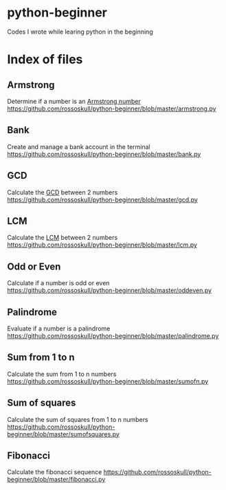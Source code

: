# python-beginner
Codes I wrote while learing python in the beginning

# Index of files

## Armstrong
Determine if a number is an [Armstrong number](https://pages.mtu.edu/~shene/COURSES/cs201/NOTES/chap04/arms.html)    
https://github.com/rossoskull/python-beginner/blob/master/armstrong.py

## Bank
Create and manage a bank account in the terminal    
https://github.com/rossoskull/python-beginner/blob/master/bank.py

## GCD
Calculate the [GCD](https://en.wikipedia.org/wiki/Greatest_common_divisor) between 2 numbers    
https://github.com/rossoskull/python-beginner/blob/master/gcd.py

## LCM
Calculate the [LCM](https://en.wikipedia.org/wiki/Least_common_multiple) between 2 numbers    
https://github.com/rossoskull/python-beginner/blob/master/lcm.py

## Odd or Even
Calculate if a number is odd or even    
https://github.com/rossoskull/python-beginner/blob/master/oddeven.py

## Palindrome
Evaluate if a number is a palindrome    
https://github.com/rossoskull/python-beginner/blob/master/palindrome.py

## Sum from 1 to n
Calculate the sum from 1 to n numbers    
https://github.com/rossoskull/python-beginner/blob/master/sumofn.py

## Sum of squares
Calculate the sum of squares from 1 to n numbers    
https://github.com/rossoskull/python-beginner/blob/master/sumofsquares.py

## Fibonacci
Calculate the fibonacci sequence
https://github.com/rossoskull/python-beginner/blob/master/fibonacci.py